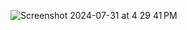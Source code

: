 ![Screenshot 2024-07-31 at 4 29 41 PM](https://github.com/user-attachments/assets/60271c89-b3ca-4b6e-be33-9804b353aa1e)
